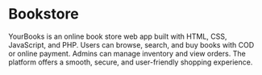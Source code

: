 # Bookstore
YourBooks is an online book store web app built with HTML, CSS, JavaScript, and PHP. Users can browse, search, and buy books with COD or online payment. Admins can manage inventory and view orders. The platform offers a smooth, secure, and user-friendly shopping experience.
